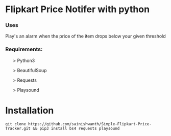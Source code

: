<h1>Flipkart Price Notifer with python</h1>

<h3>Uses</h3>
       <p> Play's an alarm when the price of the item drops below your given threshold</p>

<h3>Requirements:</h3>
<p>
      <ol> > Python3 </ol>
      <ol> > BeautifulSoup </ol>
      <ol> > Requests </ol>
      <ol> > Playsound </ol>
</p>

# Installation
 
    git clone https://github.com/sainishwanth/Simple-Flipkart-Price-Tracker.git && pip3 install bs4 requests playsound

